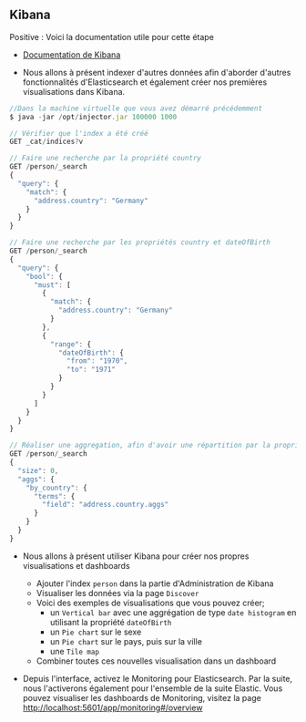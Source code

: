 ## Kibana

Positive
: Voici la documentation utile pour cette étape

- [Documentation de Kibana](https://www.elastic.co/guide/en/kibana/current/index.html)

* Nous allons à présent indexer d'autres données afin d'aborder d'autres fonctionnalités d'Elasticsearch et également créer nos premières visualisations dans Kibana.

```js
//Dans la machine virtuelle que vous avez démarré précédemment
$ java -jar /opt/injector.jar 100000 1000

// Vérifier que l'index a été créé
GET _cat/indices?v

// Faire une recherche par la propriété country
GET /person/_search
{
  "query": {
    "match": {
      "address.country": "Germany"
    }
  }
}

// Faire une recherche par les propriétés country et dateOfBirth
GET /person/_search
{
  "query": {
    "bool": {
      "must": [
        {
          "match": {
            "address.country": "Germany"
          }
        },
        {
          "range": {
            "dateOfBirth": {
              "from": "1970",
              "to": "1971"
            }
          }
        }
      ]
    }
  }
}

// Réaliser une aggregation, afin d'avoir une répartition par la propriété country
GET /person/_search
{
  "size": 0,
  "aggs": {
    "by_country": {
      "terms": {
        "field": "address.country.aggs"
      }
    }
  }
}
```

- Nous allons à présent utiliser Kibana pour créer nos propres visualisations et dashboards

  - Ajouter l'index `person` dans la partie d'Administration de Kibana
  - Visualiser les données via la page `Discover`
  - Voici des exemples de visualisations que vous pouvez créer;
    - un `Vertical bar` avec une aggrégation de type `date histogram` en utilisant la propriété `dateOfBirth`
    - un `Pie chart` sur le sexe
    - un `Pie chart` sur le pays, puis sur la ville
    - une `Tile map`
  - Combiner toutes ces nouvelles visualisation dans un dashboard

- Depuis l'interface, activez le Monitoring pour Elasticsearch. Par la suite, nous l'activerons également pour l'ensemble de la suite Elastic. Vous pouvez visualiser les dashboards de Monitoring, visitez la page [http://localhost:5601/app/monitoring#/overview](http://localhost:5601/app/monitoring#/overview)
